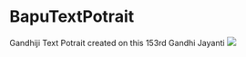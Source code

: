 # BapuTextPotrait
Gandhiji Text Potrait created on this 153rd Gandhi Jayanti
<img src="https://drive.google.com/file/d/1PbZNkymZALZ0pSpPnRhaQm0JTVSe0cR-/view?usp=sharing"/>
